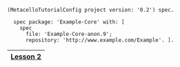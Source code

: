 `(MetacelloTutorialConfig project version: '0.2') spec.`

```
  spec package: 'Example-Core' with: [
    spec 
      file: 'Example-Core-anon.9';
      repository: 'http://www.example.com/Example'. ].
```

|[Lesson 2](Lesson02.md)|
|:----------------------|